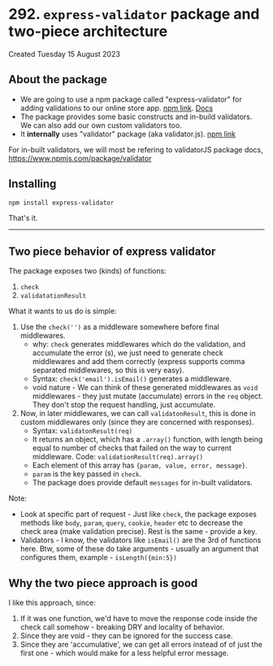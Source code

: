 # 292. `express-validator` package and two-piece architecture
Created Tuesday 15 August 2023

## About the package
- We are going to use a npm package called "express-validator" for adding validations to our online store app. [npm link](https://www.npmjs.com/package/express-validator). [Docs](https://express-validator.github.io/docs)
- The package provides some basic constructs and in-build validators. We can also add our own custom validators too.
- It **internally** uses "validator" package (aka validator.js). [npm link](https://www.npmjs.com/package/validator)

For in-built validators, we will most be refering to validatorJS package docs, https://www.npmjs.com/package/validator


## Installing
```sh
npm install express-validator
```

That's it.

---

## Two piece behavior of express validator
The package exposes two (kinds) of functions:
1. `check`
2. `validatationResult`

What it wants to us do is simple:
1. Use the `check('')` as a middleware somewhere before final middlewares. 
	- why: `check` generates middlewares which do the validation, and accumulate the error (s), we just need to generate check middlewares and add them correctly (express supports comma separated middlewares, so this is very easy). 
	- Syntax: `check('email').isEmail()` generates a middleware. 
	- void nature - We can think of these generated middlewares as `void` middlewares - they just mutate (accumulate) errors in the `req` object. They don't stop the request handling, just accumulate.
2. Now, in later middlewares, we can call `validatonResult`, this is done in custom middlewares only (since they are concerned with responses). 
	- Syntax: `validatonResult(req)`
	- It returns an object, which has a `.array()` function, with length being equal to number of checks that failed on the way to current middleware. Code: `validationResult(req).array()`
	- Each element of this array has `{param, value, error, message}`.
	- `param` is the key passed in `check`.
	- The package does provide default `messages` for in-built validators.

Note: 
- Look at specific part of request - Just like `check`, the package exposes methods like `body`, `param`, `query`, `cookie`, `header` etc to decrease the check area (make validation precise). Rest is the same - provide a key.
- Validators - I know, the validators  like `isEmail()` are the 3rd of functions here. Btw, some of these do take arguments - usually an argument that configures them, example - `isLength({min:5})`


## Why the two piece approach is good
I like this approach, since:
1. If it was one function, we'd have to move the response code inside the check call somehow - breaking DRY and locality of behavior.
2. Since they are void - they can be ignored for the success case.
3. Since they are 'accumulative', we can get all errors instead of of just the first one - which would make for a less helpful error message.